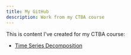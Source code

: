 ```yaml
---
title: My GitHub
description: Work from my CTBA course
---
```


This is content I've created for my CTBA course:

- [Time Series Decomposition](/timeseries/index.md)
